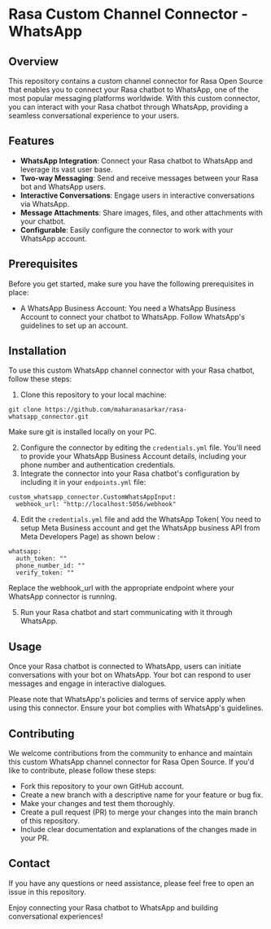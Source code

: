 # Rasa Custom Channel Connector - WhatsApp

##  Overview
This repository contains a custom channel connector for Rasa Open Source that enables you to connect your Rasa chatbot to WhatsApp, one of the most popular messaging platforms worldwide. With this custom connector, you can interact with your Rasa chatbot through WhatsApp, providing a seamless conversational experience to your users.

## Features
- **WhatsApp Integration**: Connect your Rasa chatbot to WhatsApp and leverage its vast user base.
- **Two-way Messaging**: Send and receive messages between your Rasa bot and WhatsApp users.
- **Interactive Conversations**: Engage users in interactive conversations via WhatsApp.
- **Message Attachments**: Share images, files, and other attachments with your chatbot.
- **Configurable**: Easily configure the connector to work with your WhatsApp account.

## Prerequisites
Before you get started, make sure you have the following prerequisites in place:

- A WhatsApp Business Account: You need a WhatsApp Business Account to connect your chatbot to WhatsApp. Follow WhatsApp's guidelines to set up an account.

## Installation
To use this custom WhatsApp channel connector with your Rasa chatbot, follow these steps:

1. Clone this repository to your local machine:
```
git clone https://github.com/maharanasarkar/rasa-whatsapp_connector.git
```
Make sure git is installed locally on your PC.

2. Configure the connector by editing the `credentials.yml` file. You'll need to provide your WhatsApp Business Account details, including your phone number and authentication credentials.
3. Integrate the connector into your Rasa chatbot's configuration by including it in your `endpoints.yml` file:
```
custom_whatsapp_connector.CustomWhatsAppInput:
  webhook_url: "http://localhost:5056/webhook"
```
4. Edit the `credentials.yml` file and add the WhatsApp Token( You need to setup Meta Business account and get the WhatsApp business API from Meta Developers Page) as shown below :
```
whatsapp:
  auth_token: ""
  phone_number_id: ""
  verify_token: "" 
```
Replace the webhook_url with the appropriate endpoint where your WhatsApp connector is running.

5. Run your Rasa chatbot and start communicating with it through WhatsApp.
## Usage
Once your Rasa chatbot is connected to WhatsApp, users can initiate conversations with your bot on WhatsApp. Your bot can respond to user messages and engage in interactive dialogues.

Please note that WhatsApp's policies and terms of service apply when using this connector. Ensure your bot complies with WhatsApp's guidelines.

## Contributing

We welcome contributions from the community to enhance and maintain this custom WhatsApp channel connector for Rasa Open Source. If you'd like to contribute, please follow these steps:

- Fork this repository to your own GitHub account.
- Create a new branch with a descriptive name for your feature or bug fix.
- Make your changes and test them thoroughly.
- Create a pull request (PR) to merge your changes into the main branch of this repository.
- Include clear documentation and explanations of the changes made in your PR.

## Contact
If you have any questions or need assistance, please feel free to open an issue in this repository.

Enjoy connecting your Rasa chatbot to WhatsApp and building conversational experiences! 
